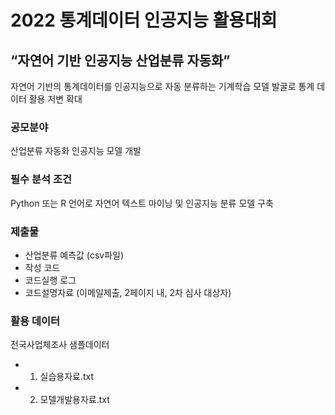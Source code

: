 # <b>2022 통계데이터 인공지능 활용대회</b>

## <b>“자연어 기반 인공지능 산업분류 자동화”</b>

자연어 기반의 통계데이터를 인공지능으로 자동 분류하는 기계학습 모델 발굴로 통계 데이터 활용 저변 확대

### <b>공모분야</b>
산업분류 자동화 인공지능 모델 개발

### <b>필수 분석 조건</b>
Python 또는 R 언어로 자연어 텍스트 마이닝 및 인공지능 분류 모델 구축

### <b>제출물</b>
- 산업분류 예측값 (csv파일)
- 작성 코드
- 코드실행 로그
- 코드설명자료 (이메일제출, 2페이지 내, 2차 심사 대상자)

### <b> 활용 데이터 </b>
전국사업체조사 샘플데이터
- 1. 실습용자료.txt
- 2. 모델개발용자료.txt